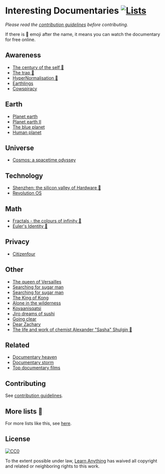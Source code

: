 # Interesting Documentaries [![Lists](https://img.shields.io/badge/More%20Lists-📒-green.svg)](https://github.com/learn-anything/curated-lists#curated-lists)
*Please read the [contribution guidelines](contributing.md#contribution-guidelines) before contributing.*

If there is 👀 emoji after the name, it means you can watch the documentary for free online.

## Awareness
- [The century of the self 👀](https://www.youtube.com/watch?v=eJ3RzGoQC4s)
- [The trap 👀](https://www.youtube.com/watch?v=y97Ywl7RtUw)
- [HyperNormalisation 👀](https://www.youtube.com/watch?v=-fny99f8amM)
- [Earthlings](https://letterboxd.com/film/earthlings/)
- [Cowspiracy](https://letterboxd.com/film/cowspiracy-the-sustainability-secret/)

## Earth
- [Planet earth](https://letterboxd.com/film/planet-earth-2006/)
- [Planet earth II](https://letterboxd.com/film/planet-earth-ii/)
- [The blue planet](https://letterboxd.com/film/the-blue-planet/)
- [Human planet](https://letterboxd.com/film/human-planet/)

## Universe
- [Cosmos: a spacetime odyssey](https://letterboxd.com/film/cosmos-a-spacetime-odyssey/)

## Technology
- [Shenzhen: the silicon valley of Hardware 👀](https://www.youtube.com/watch?v=SGJ5cZnoodY)
- [Revolution OS](https://letterboxd.com/film/revolution-os/genres/)

## Math
- [Fractals - the colours of infinity 👀](http://topdocumentaryfilms.com/fractals-colors-infinity/)
- [Euler's Identity 👀](https://www.youtube.com/watch?v=sKtloBAuP74)

## Privacy
- [Citizenfour](https://letterboxd.com/film/citizenfour/)

## Other
- [The queen of Versailles](https://letterboxd.com/film/the-queen-of-versailles/)
- [Searching for sugar man](https://letterboxd.com/film/searching-for-sugar-man/)
- [Searching for sugar man](https://letterboxd.com/film/searching-for-sugar-man/)
- [The King of Kong](https://letterboxd.com/film/the-king-of-kong/)
- [Alone in the wilderness](https://letterboxd.com/film/alone-in-the-wilderness/)
- [Koyaanisqatsi](https://letterboxd.com/film/koyaanisqatsi/)
- [Jiro dreams of sushi](https://letterboxd.com/film/jiro-dreams-of-sushi/)
- [Going clear](https://letterboxd.com/film/going-clear-scientology-and-the-prison-of-belief/)
- [Dear Zachary](https://letterboxd.com/film/dear-zachary-a-letter-to-a-son-about-his-father/)
- [The life and work of chemist Alexander "Sasha" Shulgin 👀](https://www.youtube.com/watch?v=nP7mRrsNFWI)

## Related
- [Documentary heaven](http://documentaryheaven.com/)
- [Documentary storm](https://documentarystorm.com/)
- [Top documentary films](http://topdocumentaryfilms.com/)

## Contributing
See [contribution guidelines](contributing.md/#contribution-guidelines).

## More lists 📝
For more lists like this, see [here](https://github.com/learn-anything/curated-lists#curated-lists).

## License
[![CC0](http://mirrors.creativecommons.org/presskit/buttons/88x31/svg/cc-zero.svg)](https://creativecommons.org/publicdomain/zero/1.0/)

To the extent possible under law, [Learn Anything](https://learn-anything.xyz) has waived all copyright and related or neighboring rights to this work.